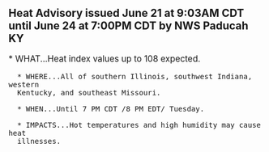 <p>
   <h2>Heat Advisory issued June 21 at 9:03AM CDT until June 24 at 7:00PM CDT by NWS Paducah KY</h2>
   <div style="font-size:120%">* WHAT...Heat index values up to 108 expected.
      
      * WHERE...All of southern Illinois, southwest Indiana, western
      Kentucky, and southeast Missouri.
      
      * WHEN...Until 7 PM CDT /8 PM EDT/ Tuesday.
      
      * IMPACTS...Hot temperatures and high humidity may cause heat
      illnesses.
   </div>
</p>